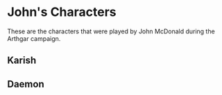# John's Characters

These are the characters that were played by
John McDonald
during the Arthgar campaign.

## <a name="Karish"></a>Karish

## <a name="Daemon"></a>Daemon
